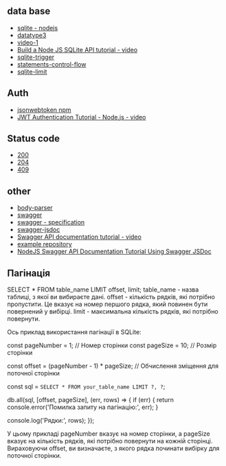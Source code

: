 ## data base

- [sqlite - nodejs](https://www.sqlitetutorial.net/sqlite-nodejs/connect/)
- [datatype3](https://www.sqlite.org/datatype3.html)
- [video-1](https://www.youtube.com/watch?v=ZRYn6tgnEgM&ab_channel=ByteMyke)
- [Build a Node JS SQLite API tutorial - video](https://www.youtube.com/watch?v=mnH_1YGR2PM&ab_channel=ByteMyke)
- [sqlite-trigger](https://www.sqlitetutorial.net/sqlite-trigger/)
- [statements-control-flow](https://www.sqlitetutorial.net/sqlite-nodejs/statements-control-flow/)
- [sqlite-limit](https://www.sqlitetutorial.net/sqlite-limit/)

## Auth

- [jsonwebtoken npm](https://www.npmjs.com/package/jsonwebtoken)
- [JWT Authentication Tutorial - Node.js - video](https://www.youtube.com/watch?v=mbsmsi7l3r4&t=828&ab_channel=WebDevSimplified)

## Status code

- [200](https://www.akto.io/academy/200-status-code)
- [204](https://www.akto.io/academy/204-status-code)
- [409](https://www.webfx.com/web-development/glossary/http-status-codes/what-is-a-409-status-code/)

## other

- [body-parser](https://www.npmjs.com/package/body-parser)
- [swagger](https://www.npmjs.com/package/swagger-ui-express)
- [swagger - specification](https://swagger.io/docs/specification/components/)
- [swagger-jsdoc](https://github.com/Surnet/swagger-jsdoc?tab=readme-ov-file)
- [Swagger API documentation tutorial - video](https://www.youtube.com/watch?v=dhMlXoTD3mQ&ab_channel=SkillsWithArif)
- [example repository](https://github.com/developerarif55/sequlize-ORM/blob/dev/routes/book.js)
- [NodeJS Swagger API Documentation Tutorial Using Swagger JSDoc](https://www.youtube.com/watch?v=S8kmHtQeflo&ab_channel=MaksimIvanov)

## Пагінація

SELECT \* FROM table_name LIMIT offset, limit;
table_name - назва таблиці, з якої ви вибираєте дані.
offset - кількість рядків, які потрібно пропустити. Це вказує на номер першого рядка, який повинен бути повернений у вибірці.
limit - максимальна кількість рядків, які потрібно повернути.

Ось приклад використання пагінації в SQLite:

const pageNumber = 1; // Номер сторінки
const pageSize = 10; // Розмір сторінки

const offset = (pageNumber - 1) \* pageSize; // Обчислення зміщення для поточної сторінки

const sql = `SELECT * FROM your_table_name LIMIT ?, ?`;

db.all(sql, [offset, pageSize], (err, rows) => {
if (err) {
return console.error('Помилка запиту на пагінацію:', err);
}

console.log('Рядки:', rows);
});

У цьому прикладі pageNumber вказує на номер сторінки, а pageSize вказує на кількість рядків, які потрібно повернути на кожній сторінці. Вираховуючи offset, ви визначаєте, з якого рядка починати вибірку для поточної сторінки.
